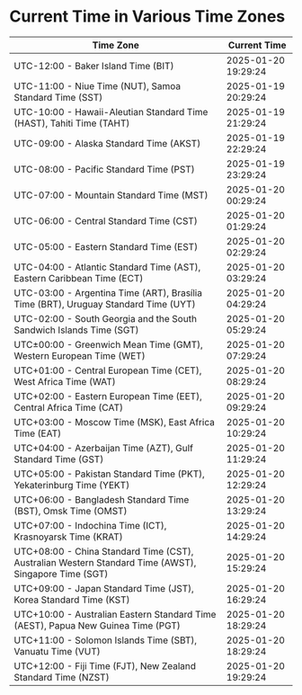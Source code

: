# Current Time in Various Time Zones

| Time Zone | Current Time |
|-----------|--------------|
| UTC-12:00 - Baker Island Time (BIT) | 2025-01-20 19:29:24 |
| UTC-11:00 - Niue Time (NUT), Samoa Standard Time (SST) | 2025-01-19 20:29:24 |
| UTC-10:00 - Hawaii-Aleutian Standard Time (HAST), Tahiti Time (TAHT) | 2025-01-19 21:29:24 |
| UTC-09:00 - Alaska Standard Time (AKST) | 2025-01-19 22:29:24 |
| UTC-08:00 - Pacific Standard Time (PST) | 2025-01-19 23:29:24 |
| UTC-07:00 - Mountain Standard Time (MST) | 2025-01-20 00:29:24 |
| UTC-06:00 - Central Standard Time (CST) | 2025-01-20 01:29:24 |
| UTC-05:00 - Eastern Standard Time (EST) | 2025-01-20 02:29:24 |
| UTC-04:00 - Atlantic Standard Time (AST), Eastern Caribbean Time (ECT) | 2025-01-20 03:29:24 |
| UTC-03:00 - Argentina Time (ART), Brasília Time (BRT), Uruguay Standard Time (UYT) | 2025-01-20 04:29:24 |
| UTC-02:00 - South Georgia and the South Sandwich Islands Time (SGT) | 2025-01-20 05:29:24 |
| UTC±00:00 - Greenwich Mean Time (GMT), Western European Time (WET) | 2025-01-20 07:29:24 |
| UTC+01:00 - Central European Time (CET), West Africa Time (WAT) | 2025-01-20 08:29:24 |
| UTC+02:00 - Eastern European Time (EET), Central Africa Time (CAT) | 2025-01-20 09:29:24 |
| UTC+03:00 - Moscow Time (MSK), East Africa Time (EAT) | 2025-01-20 10:29:24 |
| UTC+04:00 - Azerbaijan Time (AZT), Gulf Standard Time (GST) | 2025-01-20 11:29:24 |
| UTC+05:00 - Pakistan Standard Time (PKT), Yekaterinburg Time (YEKT) | 2025-01-20 12:29:24 |
| UTC+06:00 - Bangladesh Standard Time (BST), Omsk Time (OMST) | 2025-01-20 13:29:24 |
| UTC+07:00 - Indochina Time (ICT), Krasnoyarsk Time (KRAT) | 2025-01-20 14:29:24 |
| UTC+08:00 - China Standard Time (CST), Australian Western Standard Time (AWST), Singapore Time (SGT) | 2025-01-20 15:29:24 |
| UTC+09:00 - Japan Standard Time (JST), Korea Standard Time (KST) | 2025-01-20 16:29:24 |
| UTC+10:00 - Australian Eastern Standard Time (AEST), Papua New Guinea Time (PGT) | 2025-01-20 18:29:24 |
| UTC+11:00 - Solomon Islands Time (SBT), Vanuatu Time (VUT) | 2025-01-20 18:29:24 |
| UTC+12:00 - Fiji Time (FJT), New Zealand Standard Time (NZST) | 2025-01-20 19:29:24 |
